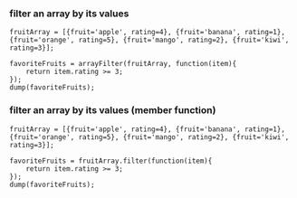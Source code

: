 ### filter an array by its values

```luceescript+trycf
fruitArray = [{fruit='apple', rating=4}, {fruit='banana', rating=1}, {fruit='orange', rating=5}, {fruit='mango', rating=2}, {fruit='kiwi', rating=3}];

favoriteFruits = arrayFilter(fruitArray, function(item){
    return item.rating >= 3;
});
dump(favoriteFruits);
```

### filter an array by its values (member function)

```luceescript+trycf
fruitArray = [{fruit='apple', rating=4}, {fruit='banana', rating=1}, {fruit='orange', rating=5}, {fruit='mango', rating=2}, {fruit='kiwi', rating=3}];

favoriteFruits = fruitArray.filter(function(item){
    return item.rating >= 3;
});
dump(favoriteFruits);
```